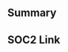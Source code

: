 <!--
When creating a PR, be sure to prepend the PR title with the Conventional Commit type (`feat`, `fix`, or `chore`).

Examples:

`feat: add growl notification to spaces:wait`

`fix: handle special characters in app names`

`chore: refactor tests`

Learn more about [Conventional Commits](https://www.conventionalcommits.org/).
-->
## Summary
<!-- Brief description of the changes in this PR. -->

## SOC2 Link
<!-- Link to the work item or slack message that initiated this work for auditing purposes -->